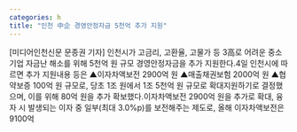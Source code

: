 ```yaml
---
categories: h
title: "인천 中企 경영안정자금 5천억 추가 지원"
---
```

[미디어인천신문 문종권 기자] 인천시가 고금리, 고환율, 고물가 등 3高로 어려운 중소기업 자금난 해소를 위해 5천억 원 규모 경영안정자금을 추가 지원한다.4일 인천시에 따르면 추가 지원내용 등은 ▲이자차액보전 2900억 원 ▲매출채권보험 2000억 원 ▲협약보증 100억 원 규모로, 당초 1조 원에서 1조 5천억 원 규모로 확대지원하기로 결정했으며, 이를 위해 80억 원을 추가 확보했다.이자차액보전 2900억 원을 추가로 확대, 융자 시 발생되는 이자 중 일부(최대 3.0%p)를 보전해주는 제도로, 올해 이자차액보전은 9100억